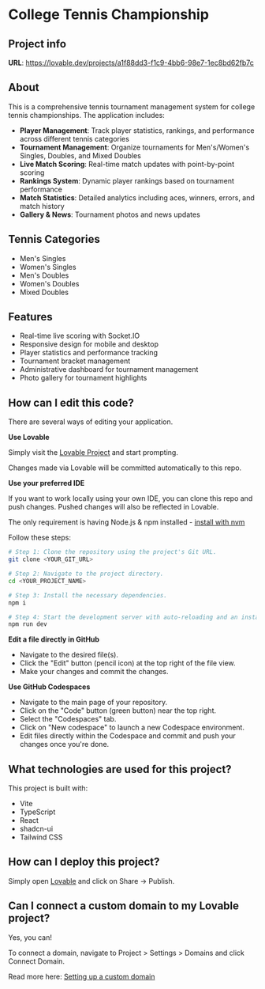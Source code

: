 # College Tennis Championship

## Project info

**URL**: https://lovable.dev/projects/a1f88dd3-f1c9-4bb6-98e7-1ec8bd62fb7c

## About

This is a comprehensive tennis tournament management system for college tennis championships. The application includes:

- **Player Management**: Track player statistics, rankings, and performance across different tennis categories
- **Tournament Management**: Organize tournaments for Men's/Women's Singles, Doubles, and Mixed Doubles
- **Live Match Scoring**: Real-time match updates with point-by-point scoring
- **Rankings System**: Dynamic player rankings based on tournament performance
- **Match Statistics**: Detailed analytics including aces, winners, errors, and match history
- **Gallery & News**: Tournament photos and news updates

## Tennis Categories

- Men's Singles
- Women's Singles  
- Men's Doubles
- Women's Doubles
- Mixed Doubles

## Features

- Real-time live scoring with Socket.IO
- Responsive design for mobile and desktop
- Player statistics and performance tracking
- Tournament bracket management
- Administrative dashboard for tournament management
- Photo gallery for tournament highlights

## How can I edit this code?

There are several ways of editing your application.

**Use Lovable**

Simply visit the [Lovable Project](https://lovable.dev/projects/a1f88dd3-f1c9-4bb6-98e7-1ec8bd62fb7c) and start prompting.

Changes made via Lovable will be committed automatically to this repo.

**Use your preferred IDE**

If you want to work locally using your own IDE, you can clone this repo and push changes. Pushed changes will also be reflected in Lovable.

The only requirement is having Node.js & npm installed - [install with nvm](https://github.com/nvm-sh/nvm#installing-and-updating)

Follow these steps:

```sh
# Step 1: Clone the repository using the project's Git URL.
git clone <YOUR_GIT_URL>

# Step 2: Navigate to the project directory.
cd <YOUR_PROJECT_NAME>

# Step 3: Install the necessary dependencies.
npm i

# Step 4: Start the development server with auto-reloading and an instant preview.
npm run dev
```

**Edit a file directly in GitHub**

- Navigate to the desired file(s).
- Click the "Edit" button (pencil icon) at the top right of the file view.
- Make your changes and commit the changes.

**Use GitHub Codespaces**

- Navigate to the main page of your repository.
- Click on the "Code" button (green button) near the top right.
- Select the "Codespaces" tab.
- Click on "New codespace" to launch a new Codespace environment.
- Edit files directly within the Codespace and commit and push your changes once you're done.

## What technologies are used for this project?

This project is built with:

- Vite
- TypeScript
- React
- shadcn-ui
- Tailwind CSS

## How can I deploy this project?

Simply open [Lovable](https://lovable.dev/projects/a1f88dd3-f1c9-4bb6-98e7-1ec8bd62fb7c) and click on Share -> Publish.

## Can I connect a custom domain to my Lovable project?

Yes, you can!

To connect a domain, navigate to Project > Settings > Domains and click Connect Domain.

Read more here: [Setting up a custom domain](https://docs.lovable.dev/tips-tricks/custom-domain#step-by-step-guide)
